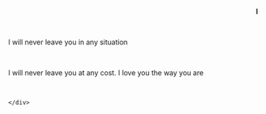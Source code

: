 <!DOCTYPE html>
<html lang="en">
<head>
    <meta charset="UTF-8">
    <title>Shyam Loves Diya</title>
 
 
</head>
<body>
 <marquee> <p class="p1"> <b>I Love You Diya</b> </p> <br></marquee>
    <p class="p2">I will never leave you in any situation</p><br>
    <P class="p3">I will never leave you at any cost. I love you the way you are</P>
    <br>
 
 

    </div>
  
</body>
</html>
